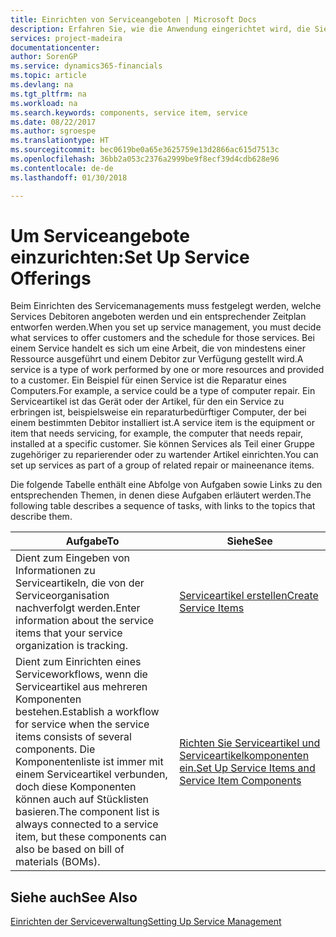 ```yaml
---
title: Einrichten von Serviceangeboten | Microsoft Docs
description: Erfahren Sie, wie die Anwendung eingerichtet wird, die Sie Ihren Debitoren anbieten.
services: project-madeira
documentationcenter: 
author: SorenGP
ms.service: dynamics365-financials
ms.topic: article
ms.devlang: na
ms.tgt_pltfrm: na
ms.workload: na
ms.search.keywords: components, service item, service
ms.date: 08/22/2017
ms.author: sgroespe
ms.translationtype: HT
ms.sourcegitcommit: bec0619be0a65e3625759e13d2866ac615d7513c
ms.openlocfilehash: 36bb2a053c2376a2999be9f8ecf39d4cdb628e96
ms.contentlocale: de-de
ms.lasthandoff: 01/30/2018

---
```


# <a name="set-up-service-offerings"></a><span data-ttu-id="8e489-103">Um Serviceangebote einzurichten:</span><span class="sxs-lookup"><span data-stu-id="8e489-103">Set Up Service Offerings</span></span>
<span data-ttu-id="8e489-104">Beim Einrichten des Servicemanagements muss festgelegt werden, welche Services Debitoren angeboten werden und ein entsprechender Zeitplan entworfen werden.</span><span class="sxs-lookup"><span data-stu-id="8e489-104">When you set up service management, you must decide what services to offer customers and the schedule for those services.</span></span> <span data-ttu-id="8e489-105">Bei einem Service handelt es sich um eine Arbeit, die von mindestens einer Ressource ausgeführt und einem Debitor zur Verfügung gestellt wird.</span><span class="sxs-lookup"><span data-stu-id="8e489-105">A service is a type of work performed by one or more resources and provided to a customer.</span></span> <span data-ttu-id="8e489-106">Ein Beispiel für einen Service ist die Reparatur eines Computers.</span><span class="sxs-lookup"><span data-stu-id="8e489-106">For example, a service could be a type of computer repair.</span></span> <span data-ttu-id="8e489-107">Ein Serviceartikel ist das Gerät oder der Artikel, für den ein Service zu erbringen ist, beispielsweise ein reparaturbedürftiger Computer, der bei einem bestimmten Debitor installiert ist.</span><span class="sxs-lookup"><span data-stu-id="8e489-107">A service item is the equipment or item that needs servicing, for example, the computer that needs repair, installed at a specific customer.</span></span> <span data-ttu-id="8e489-108">Sie können Services als Teil einer Gruppe zugehöriger zu reparierender oder zu wartender Artikel einrichten.</span><span class="sxs-lookup"><span data-stu-id="8e489-108">You can set up services as part of a group of related repair or maineenance items.</span></span>  
  
<span data-ttu-id="8e489-109">Die folgende Tabelle enthält eine Abfolge von Aufgaben sowie Links zu den entsprechenden Themen, in denen diese Aufgaben erläutert werden.</span><span class="sxs-lookup"><span data-stu-id="8e489-109">The following table describes a sequence of tasks, with links to the topics that describe them.</span></span>  
  
|<span data-ttu-id="8e489-110">**Aufgabe**</span><span class="sxs-lookup"><span data-stu-id="8e489-110">**To**</span></span>|<span data-ttu-id="8e489-111">**Siehe**</span><span class="sxs-lookup"><span data-stu-id="8e489-111">**See**</span></span>|  
|------------|-------------|  
|<span data-ttu-id="8e489-112">Dient zum Eingeben von Informationen zu Serviceartikeln, die von der Serviceorganisation nachverfolgt werden.</span><span class="sxs-lookup"><span data-stu-id="8e489-112">Enter information about the service items that your service organization is tracking.</span></span>|[<span data-ttu-id="8e489-113">Serviceartikel erstellen</span><span class="sxs-lookup"><span data-stu-id="8e489-113">Create Service Items</span></span>](service-how-to-create-service-items.md)|  
|<span data-ttu-id="8e489-114">Dient zum Einrichten eines Serviceworkflows, wenn die Serviceartikel aus mehreren Komponenten bestehen.</span><span class="sxs-lookup"><span data-stu-id="8e489-114">Establish a workflow for service when the service items consists of several components.</span></span> <span data-ttu-id="8e489-115">Die Komponentenliste ist immer mit einem Serviceartikel verbunden, doch diese Komponenten können auch auf Stücklisten basieren.</span><span class="sxs-lookup"><span data-stu-id="8e489-115">The component list is always connected to a service item, but these components can also be based on bill of materials (BOMs).</span></span>|[<span data-ttu-id="8e489-116">Richten Sie Serviceartikel und Serviceartikelkomponenten ein.</span><span class="sxs-lookup"><span data-stu-id="8e489-116">Set Up Service Items and Service Item Components</span></span>](service-how-setup-service-items.md)|  
  
## <a name="see-also"></a><span data-ttu-id="8e489-117">Siehe auch</span><span class="sxs-lookup"><span data-stu-id="8e489-117">See Also</span></span>  
[<span data-ttu-id="8e489-118">Einrichten der Serviceverwaltung</span><span class="sxs-lookup"><span data-stu-id="8e489-118">Setting Up Service Management</span></span>](service-setup-service.md)   
